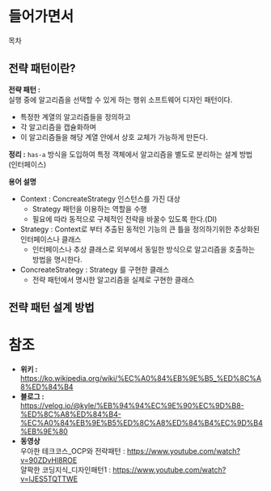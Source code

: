 # 들어가면서  
목차
   
## 전략 패턴이란?   
**전략 패턴 :**      
실행 중에 알고리즘을 선택할 수 있게 하는 행위 소프트웨어 디자인 패턴이다.            
   
* 특정한 계열의 알고리즘들을 정의하고    
* 각 알고리즘을 캡슐화하며     
* 이 알고리즘들을 해당 계열 안에서 상호 교체가 가능하게 만든다.       
    
**정리 :** `has-a` 방식을 도입하여 특정 객체에서 알고리즘을 별도로 분리하는 설계 방법 (인터페이스)       
        
   
     
**용어 설명**    
* Context : ConcreateStrategy 인스턴스를 가진 대상
  * Strategy 패턴을 이용하는 역할을 수행
  * 필요에 따라 동적으로 구체적인 전략을 바꿀수 있도록 한다.(DI)
* Strategy : Context로 부터 추출된 동적인 기능의 큰 틀을 정의하기위한 추상화된 인터페이스나 클래스
  * 인터페이스나 추상 클래스로 외부에서 동일한 방식으로 알고리즘을 호출하는 방법을 명시한다.
* ConcreateStrategy : Strategy 를 구현한 클래스
  * 전략 패턴에서 명시한 알고리즘을 실제로 구현한 클래스

## 전략 패턴 설계 방법


# 참조
* **위키 :**    
https://ko.wikipedia.org/wiki/%EC%A0%84%EB%9E%B5_%ED%8C%A8%ED%84%B4
* **블로그 :**    
https://velog.io/@kyle/%EB%94%94%EC%9E%90%EC%9D%B8-%ED%8C%A8%ED%84%B4-%EC%A0%84%EB%9E%B5%ED%8C%A8%ED%84%B4%EC%9D%B4%EB%9E%80
* **동영상**    
우아한 테크코스_OCP와 전략패턴 : https://www.youtube.com/watch?v=90ZDvHl8ROE      
얄팍한 코딩지식_디자인패턴1 : https://www.youtube.com/watch?v=lJES5TQTTWE   
  
